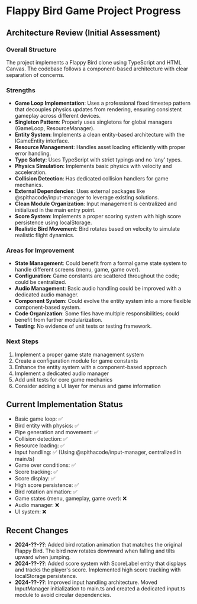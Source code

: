 # Flappy Bird Game Project Progress

## Architecture Review (Initial Assessment)

### Overall Structure
The project implements a Flappy Bird clone using TypeScript and HTML Canvas. The codebase follows a component-based architecture with clear separation of concerns.

### Strengths
- **Game Loop Implementation**: Uses a professional fixed timestep pattern that decouples physics updates from rendering, ensuring consistent gameplay across different devices.
- **Singleton Pattern**: Properly uses singletons for global managers (GameLoop, ResourceManager).
- **Entity System**: Implements a clean entity-based architecture with the IGameEntity interface.
- **Resource Management**: Handles asset loading efficiently with proper error handling.
- **Type Safety**: Uses TypeScript with strict typings and no 'any' types.
- **Physics Simulation**: Implements basic physics with velocity and acceleration.
- **Collision Detection**: Has dedicated collision handlers for game mechanics.
- **External Dependencies**: Uses external packages like @spithacode/input-manager to leverage existing solutions.
- **Clean Module Organization**: Input management is centralized and initialized in the main entry point.
- **Score System**: Implements a proper scoring system with high score persistence using localStorage.
- **Realistic Bird Movement**: Bird rotates based on velocity to simulate realistic flight dynamics.

### Areas for Improvement
- **State Management**: Could benefit from a formal game state system to handle different screens (menu, game, game over).
- **Configuration**: Game constants are scattered throughout the code; could be centralized.
- **Audio Management**: Basic audio handling could be improved with a dedicated audio manager.
- **Component System**: Could evolve the entity system into a more flexible component-based system.
- **Code Organization**: Some files have multiple responsibilities; could benefit from further modularization.
- **Testing**: No evidence of unit tests or testing framework.

### Next Steps
1. Implement a proper game state management system
2. Create a configuration module for game constants
3. Enhance the entity system with a component-based approach
4. Implement a dedicated audio manager
5. Add unit tests for core game mechanics
6. Consider adding a UI layer for menus and game information

## Current Implementation Status
- Basic game loop: ✅
- Bird entity with physics: ✅
- Pipe generation and movement: ✅
- Collision detection: ✅
- Resource loading: ✅
- Input handling: ✅ (Using @spithacode/input-manager, centralized in main.ts)
- Game over conditions: ✅
- Score tracking: ✅
- Score display: ✅
- High score persistence: ✅
- Bird rotation animation: ✅
- Game states (menu, gameplay, game over): ❌
- Audio manager: ❌
- UI system: ❌

## Recent Changes
- **2024-??-??**: Added bird rotation animation that matches the original Flappy Bird. The bird now rotates downward when falling and tilts upward when jumping.
- **2024-??-??**: Added score system with ScoreLabel entity that displays and tracks the player's score. Implemented high score tracking with localStorage persistence.
- **2024-??-??**: Improved input handling architecture. Moved InputManager initialization to main.ts and created a dedicated input.ts module to avoid circular dependencies. 